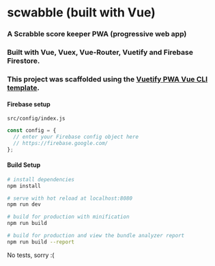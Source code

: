 # scwabble (built with Vue)

### A Scrabble score keeper PWA (progressive web app)

### Built with Vue, Vuex, Vue-Router, Vuetify and Firebase Firestore.

### This project was scaffolded using the [Vuetify PWA Vue CLI template](https://vuetifyjs.com/vuetify/quick-start).

#### Firebase setup

`src/config/index.js`

```js
const config = {
  // enter your Firebase config object here
  // https://firebase.google.com/
};
```

#### Build Setup

```bash
# install dependencies
npm install

# serve with hot reload at localhost:8080
npm run dev

# build for production with minification
npm run build

# build for production and view the bundle analyzer report
npm run build --report
```

No tests, sorry :(
